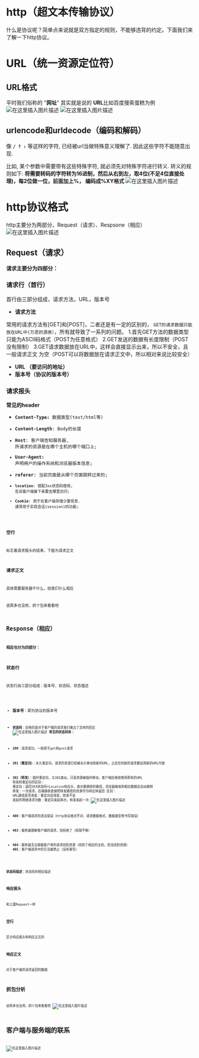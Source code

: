 

# http（超文本传输协议）

什么是协议呢？简单点来说就是双方指定的规则，不能够违背的约定。下面我们来了解一下http协议。

# URL（统一资源定位符）

## URL格式

平时我们俗称的 "**网址**" 其实就是说的 **URL**比如百度搜索蛋糕为例
![在这里插入图片描述](https://img-blog.csdnimg.cn/20210329001241855.png?x-oss-process=image/watermark,type_ZmFuZ3poZW5naGVpdGk,shadow_10,text_aHR0cHM6Ly9ibG9nLmNzZG4ubmV0L3FxXzQ1NjYxMTI1,size_16,color_FFFFFF,t_70)
![在这里插入图片描述](https://img-blog.csdnimg.cn/20210329002844121.png?x-oss-process=image/watermark,type_ZmFuZ3poZW5naGVpdGk,shadow_10,text_aHR0cHM6Ly9ibG9nLmNzZG4ubmV0L3FxXzQ1NjYxMTI1,size_16,color_FFFFFF,t_70)

## urlencode和urldecode（编码和解码）

像 <code>**/ ? :**</code> 等这样的字符, 已经被url当做特殊意义理解了. 因此这些字符不能随意出现.

比如, 某个参数中需要带有这些特殊字符, 就必须先对特殊字符进行转义. 转义的规则如下:
**将需要转码的字符转为16进制，然后从右到左，取4位(不足4位直接处理)，每2位做一位，前面加上%， 编码成%XY格式**
![在这里插入图片描述](https://img-blog.csdnimg.cn/20210329003536759.png?x-oss-process=image/watermark,type_ZmFuZ3poZW5naGVpdGk,shadow_10,text_aHR0cHM6Ly9ibG9nLmNzZG4ubmV0L3FxXzQ1NjYxMTI1,size_16,color_FFFFFF,t_70)

# http协议格式

http主要分为两部分，Request（请求）、Respsone（相应）
![在这里插入图片描述](https://img-blog.csdnimg.cn/20210329003727740.png?x-oss-process=image/watermark,type_ZmFuZ3poZW5naGVpdGk,shadow_10,text_aHR0cHM6Ly9ibG9nLmNzZG4ubmV0L3FxXzQ1NjYxMTI1,size_16,color_FFFFFF,t_70)

## Request（请求）

**请求主要分为四部分：**

### 请求行（首行）

 首行由三部分组成，请求方法，URL，版本号

 - **请求方法**

常用的请求方法有[GET]和[POST]，二者还是有一定的区别的，
<code>GET的请求数据只能放在URL中(万恶的源泉）</code>，所有就导致了一系列的问题。
1.首先GET方法的数据类型只能为ASCII码格式（POST为任意格式）
2.GET发送的数据有长度限制（POST没有限制）
3.GET请求数据放在URL中，这样会直接显示出来，所以不安全，且一般请求正文 为空（POST可以将数据放在请求正文中，所以相对来说比较安全）

 - **URL （要访问的地址）**
 - **版本号（协议的版本号）**

### 请求报头

**常见的header**

 - **<code>Content-Type:** 数据类型(text/html等)
 - **Content-Length**: Body的长度
 - **Host**: 客户端告知服务器, 所请求的资源是在哪个主机的哪个端口上;
 - **User-Agent:** 声明用户的操作系统和浏览器版本信息;
 - **referer**: 当前页面是从哪个页面跳转过来的;
 - **<code>location**: 搭配3xx状态码使用, 告诉客户端接下来要去哪里访问;
 - **Cookie**: 用于在客户端存储少量信息. 通常用于实现会话(session)的功能;

### 空行

标志着请求报头的结束，下面为请求正文

###  请求正文

具体需要服务器干什么，给我们什么相应

说再多也没用，抓个包来看看吧

## Response（相应）

**相应也分为四部分：**

### 状态行

状态行由三部分组成：版本号、状态码、状态描述

 - **版本号**：即为协议的版本号
 - **<code>状态码**：反映的是对于客户端的请求我们做出了怎样的回应
   ![在这里插入图片描述](https://img-blog.csdnimg.cn/20210329011113598.png?x-oss-process=image/watermark,type_ZmFuZ3poZW5naGVpdGk,shadow_10,text_aHR0cHM6Ly9ibG9nLmNzZG4ubmV0L3FxXzQ1NjYxMTI1,size_16,color_FFFFFF,t_70)
   **常见的状态码有：**
 - **200**：请求成功，一般用于get和post请求
 - **301（重定向）**：永久重定向，请求的资源已经被永久移动到新的URL，之后任何新的请求都会用新的URL代替
 - **302（转发）**：临时重定向，与301类似，只是资源被临时移动，客户端应继续使用原有的URL
   转发和重定向的区别：
    重定向：返回3XX状态码+Location响应头，表示要跳转的路径，浏览器接收到相应数据后自动跳转
    转发：一次请求，后端接收直接把转发路径的资源作为响应体返回
    区别：
    URL路径是否改变：重定向会改变，转发不会
    发起的网络请求次数：重定向发起两次，转发发起一次
    ![在这里插入图片描述](https://img-blog.csdnimg.cn/20210329163938370.png?x-oss-process=image/watermark,type_ZmFuZ3poZW5naGVpdGk,shadow_10,text_aHR0cHM6Ly9ibG9nLmNzZG4ubmV0L3FxXzQ1NjYxMTI1,size_16,color_FFFFFF,t_70)

 - **400**：客户端请求的语法错误（http协议格式不对、请求数据格式、数据类型等书写错误）
 - **403**：服务器理解客户端的请求，但拒绝了（权限不够）
 - **404**：服务器无法根据客户单的请求找到资源（找到了相应的主机，但没找到资源）
   **405**：客户端请求中的方法被禁止（没有重写）

 **状态码描述**：状态码的相应描述

### 响应报头

和上面Request一样

### 空行

区分响应报头和响应正文的

### 响应正文

对于客户端的请求返回的数据

## 抓包分析

说再多也没用，抓个包来看看吧
![在这里插入图片描述](https://img-blog.csdnimg.cn/20210329163320508.png?x-oss-process=image/watermark,type_ZmFuZ3poZW5naGVpdGk,shadow_10,text_aHR0cHM6Ly9ibG9nLmNzZG4ubmV0L3FxXzQ1NjYxMTI1,size_16,color_FFFFFF,t_70)

# 客户端与服务端的联系

![在这里插入图片描述](https://img-blog.csdnimg.cn/2021032916413338.png?x-oss-process=image/watermark,type_ZmFuZ3poZW5naGVpdGk,shadow_10,text_aHR0cHM6Ly9ibG9nLmNzZG4ubmV0L3FxXzQ1NjYxMTI1,size_16,color_FFFFFF,t_70)


